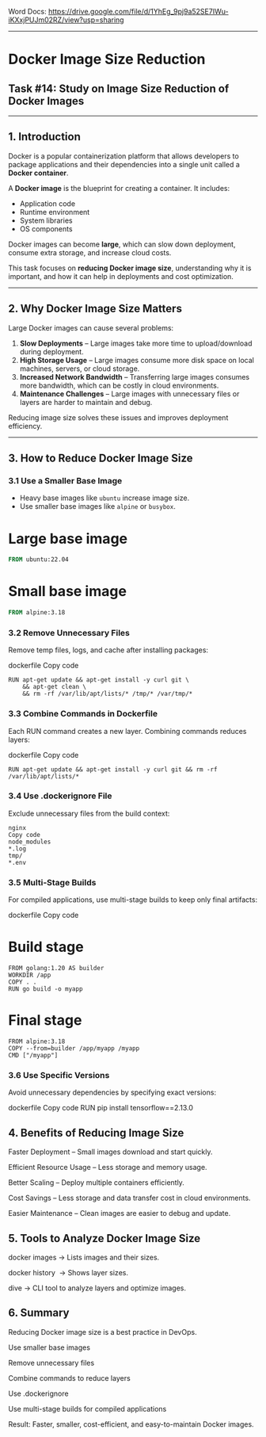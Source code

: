
Word Docs: https://drive.google.com/file/d/1YhEg_9pj9a52SE7IWu-iKXxjPUJm02RZ/view?usp=sharing

---


# Docker Image Size Reduction

## Task #14: Study on Image Size Reduction of Docker Images

---

## 1. Introduction

Docker is a popular containerization platform that allows developers to package applications and their dependencies into a single unit called a **Docker container**.  

A **Docker image** is the blueprint for creating a container. It includes:

- Application code
- Runtime environment
- System libraries
- OS components

Docker images can become **large**, which can slow down deployment, consume extra storage, and increase cloud costs.  

This task focuses on **reducing Docker image size**, understanding why it is important, and how it can help in deployments and cost optimization.

---



## 2. Why Docker Image Size Matters

Large Docker images can cause several problems:

1. **Slow Deployments** – Large images take more time to upload/download during deployment.
2. **High Storage Usage** – Large images consume more disk space on local machines, servers, or cloud storage.
3. **Increased Network Bandwidth** – Transferring large images consumes more bandwidth, which can be costly in cloud environments.
4. **Maintenance Challenges** – Large images with unnecessary files or layers are harder to maintain and debug.

Reducing image size solves these issues and improves deployment efficiency.

---



## 3. How to Reduce Docker Image Size

### 3.1 Use a Smaller Base Image
- Heavy base images like `ubuntu` increase image size.
- Use smaller base images like `alpine` or `busybox`.
# Large base image
```dockerfile
FROM ubuntu:22.04
```
# Small base image
```dockerfile
FROM alpine:3.18
```


### 3.2 Remove Unnecessary Files
Remove temp files, logs, and cache after installing packages:

dockerfile
Copy code
```
RUN apt-get update && apt-get install -y curl git \
    && apt-get clean \
    && rm -rf /var/lib/apt/lists/* /tmp/* /var/tmp/*
```

### 3.3 Combine Commands in Dockerfile
Each RUN command creates a new layer. Combining commands reduces layers:

dockerfile
Copy code
```
RUN apt-get update && apt-get install -y curl git && rm -rf /var/lib/apt/lists/*
```


### 3.4 Use .dockerignore File
Exclude unnecessary files from the build context:
```
nginx
Copy code
node_modules
*.log
tmp/
*.env
```


### 3.5 Multi-Stage Builds
For compiled applications, use multi-stage builds to keep only final artifacts:

dockerfile
Copy code
# Build stage
```
FROM golang:1.20 AS builder
WORKDIR /app
COPY . .
RUN go build -o myapp
```

# Final stage
```
FROM alpine:3.18
COPY --from=builder /app/myapp /myapp
CMD ["/myapp"]
```


### 3.6 Use Specific Versions
Avoid unnecessary dependencies by specifying exact versions:

dockerfile
Copy code
RUN pip install tensorflow==2.13.0



## 4. Benefits of Reducing Image Size
Faster Deployment – Small images download and start quickly.

Efficient Resource Usage – Less storage and memory usage.

Better Scaling – Deploy multiple containers efficiently.

Cost Savings – Less storage and data transfer cost in cloud environments.

Easier Maintenance – Clean images are easier to debug and update.



## 5. Tools to Analyze Docker Image Size
docker images → Lists images and their sizes.

docker history <image> → Shows layer sizes.

dive → CLI tool to analyze layers and optimize images.


## 6. Summary
Reducing Docker image size is a best practice in DevOps.

Use smaller base images

Remove unnecessary files

Combine commands to reduce layers

Use .dockerignore

Use multi-stage builds for compiled applications

Result: Faster, smaller, cost-efficient, and easy-to-maintain Docker images.
